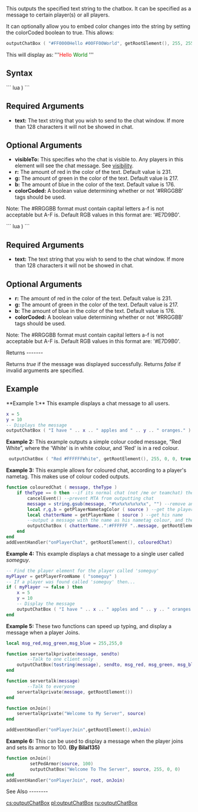This outputs the specified text string to the chatbox. It can be specified as a message to certain player(s) or all players.

It can optionally allow you to embed color changes into the string by setting the colorCoded boolean to true. This allows:

``` lua
outputChatBox ( "#FF0000Hello #00FF00World", getRootElement(), 255, 255, 255, true )
```

This will display as: '''<span style='color:red;'>Hello</span> <span style='color:green'>World</span> '''

Syntax
------

<section name="Server" class="server" show="true">
``` lua
 )
```

Required Arguments
------------------

-   **text:** The text string that you wish to send to the chat window. If more than 128 characters it will not be showed in chat.

Optional Arguments
------------------

-   **visibleTo:** This specifies who the chat is visible to. Any players in this element will see the chat message. See [visibility](/docs/visibility.md "wikilink").
-   **r:** The amount of red in the color of the text. Default value is 231.
-   **g:** The amount of green in the color of the text. Default value is 217.
-   **b:** The amount of blue in the color of the text. Default value is 176.
-   **colorCoded:** A boolean value determining whether or not '\#RRGGBB' tags should be used.

Note: The \#RRGGBB format must contain capital letters a-f is not acceptable but A-F is. Default RGB values in this format are: '\#E7D9B0'.

</section>
<section name="Client" class="client" show="true">
``` lua
 )
```

Required Arguments
------------------

-   **text:** The text string that you wish to send to the chat window. If more than 128 characters it will not be showed in chat.

Optional Arguments
------------------

-   **r:** The amount of red in the color of the text. Default value is 231.
-   **g:** The amount of green in the color of the text. Default value is 217.
-   **b:** The amount of blue in the color of the text. Default value is 176.
-   **colorCoded:** A boolean value determining whether or not '\#RRGGBB' tags should be used.

Note: The \#RRGGBB format must contain capital letters a-f is not acceptable but A-F is. Default RGB values in this format are: '\#E7D9B0'.

</section>
Returns
-------

Returns *true* if the message was displayed successfully. Returns *false* if invalid arguments are specified.

Example
-------

<section name="Server" class="server" show="true">
**Example 1:** This example displays a chat message to all users.

``` lua
x = 5
y = 10  
-- Displays the message
outputChatBox ( "I have " .. x .. " apples and " .. y .. " oranges." )
```

**Example 2:** This example outputs a simple colour coded message, “Red White”, where the 'White' is in white colour, and 'Red' is in a red colour.

``` lua
 outputChatBox ( "Red #FFFFFFWhite", getRootElement(), 255, 0, 0, true )
```

**Example 3:** This example allows for coloured chat, according to a player's nametag. This makes use of colour coded outputs.

``` lua
function colouredChat ( message, theType )
    if theType == 0 then --if its normal chat (not /me or teamchat) then
        cancelEvent() --prevent MTA from outputting chat
        message = string.gsub(message, "#%x%x%x%x%x%x", "") --remove any hex tags in a player's chat to prevent custom colours by using lua's string.gsub
        local r,g,b = getPlayerNametagColor ( source ) --get the player's nametag colour
        local chatterName = getPlayerName ( source ) --get his name
        --output a message with the name as his nametag colour, and the rest in white.
        outputChatBox ( chatterName..":#FFFFFF "..message, getRootElement(), r, g, b, true )
    end
end
addEventHandler("onPlayerChat", getRootElement(), colouredChat)
```

**Example 4:** This example displays a chat message to a single user called *someguy*.

``` lua
-- Find the player element for the player called 'someguy'
myPlayer = getPlayerFromName ( "someguy" )
-- If a player was found called 'someguy' then...
if ( myPlayer ~= false ) then
    x = 5
    y = 10
    -- Display the message
    outputChatBox ( "I have " .. x .. " apples and " .. y .. " oranges.", myPlayer )
end
```

**Example 5:** These two functions can speed up typing, and display a message when a player Joins.

``` lua
local msg_red,msg_green,msg_blue = 255,255,0

function servertalkprivate(message, sendto)
        --Talk to one client only
    outputChatBox(tostring(message), sendto, msg_red, msg_green, msg_blue, true)
end

function servertalk(message)
        --Talk to everyone
    servertalkprivate(message, getRootElement())
end

function onJoin()
    servertalkprivate("Welcome to My Server", source)
end

addEventHandler("onPlayerJoin",getRootElement(),onJoin)
```

**Example 6:** This can be used to display a message when the player joins and sets its armor to 100. **(By Bilal135)**

``` lua
function onJoin()
         setPedArmor(source, 100)
         outputChatBox("Welcome To The Server", source, 255, 0, 0)
end
addEventHandler("onPlayerJoin", root, onJoin)
```

</section>
See Also
--------

[cs:outputChatBox](/docs/cs-outputchatbox.md "wikilink") [pl:outputChatBox](/docs/pl-outputchatbox.md "wikilink") [ru:outputChatBox](/docs/ru-outputchatbox.md "wikilink")
